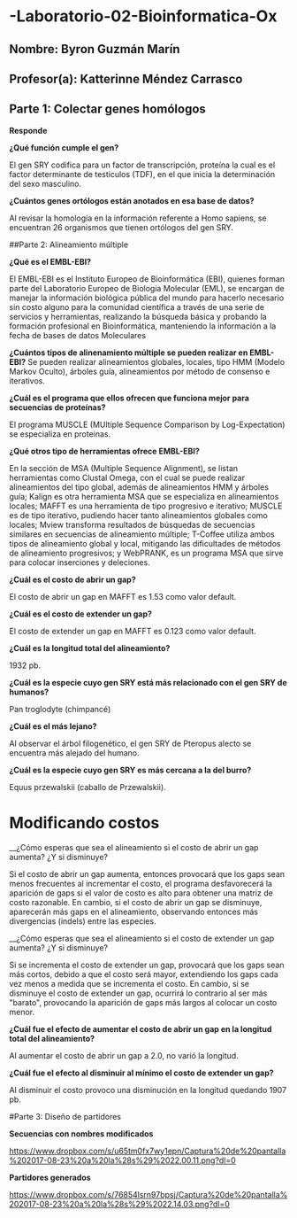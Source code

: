 # -Laboratorio-02-Bioinformatica-Ox

## Nombre: Byron Guzmán Marín

## Profesor(a): Katterinne Méndez Carrasco

## Parte 1: Colectar genes homólogos

__Responde__

__¿Qué función cumple el gen?__

El gen SRY codifica para un factor  de transcripción, proteína la cual es el factor determinante de testiculos (TDF), en el que inicia la determinación del sexo masculino.

__¿Cuántos genes ortólogos están anotados en esa base de datos?__

Al revisar la homología en la información referente a Homo sapiens, se encuentran 26 organismos que tienen ortólogos del gen SRY.

##Parte 2: Alineamiento múltiple

__¿Qué es el EMBL-EBI?__

El EMBL-EBI es el Instituto Europeo de Bioinformática (EBI), quienes forman parte del Laboratorio Europeo de Biologia Molecular (EML), se encargan de manejar la información  biológica pública del mundo para hacerlo necesario sin costo alguno para la comunidad científica a través de una serie de servicios y herramientas, realizando la búsqueda básica y probando la formación profesional en Bioinformática, manteniendo la información a la fecha de bases de datos Moleculares

__¿Cuántos  tipos de alinenamiento múltiple se pueden realizar en EMBL-EBI?__
Se pueden realizar alineamientos globales, locales, tipo HMM (Modelo Markov Oculto), árboles guía, alineamientos por método de consenso e iterativos.

__¿Cuál es el programa que ellos ofrecen que funciona mejor para secuencias de proteínas?__

El programa MUSCLE (MUltiple Sequence Comparison by Log-Expectation) se especializa en proteinas.

__¿Qué otros tipo de herramientas ofrece EMBL-EBI?__

En la sección de MSA (Multiple Sequence Alignment), se listan herramientas como Clustal Omega, con el cual se puede realizar alineamientos del tipo global, además de alineamientos HMM y árboles guía; Kalign es otra herramienta MSA que se especializa en alineamientos locales; MAFFT es una herramienta de tipo progresivo e iterativo; MUSCLE es de tipo iterativo, pudiendo hacer tanto alineamientos globales como locales; Mview transforma resultados de búsquedas de secuencias similares en secuencias de alineamiento múltiple; T-Coffee utiliza ambos tipos de alineamiento global y local, mitigando las dificultades de métodos de alineamiento progresivos; y WebPRANK, es un programa MSA que sirve para colocar inserciones y deleciones.

__¿Cuál es el costo de abrir un gap?__

El costo de abrir un gap en MAFFT es 1.53 como valor default.

__¿Cuál es el costo de extender un gap?__

El costo de extender un gap en MAFFT es 0.123 como valor default.


__¿Cuál es la longitud total del alineamiento?__

1932 pb.

__¿Cuál es la especie cuyo gen SRY está más relacionado con el gen SRY de humanos?__

Pan troglodyte (chimpancé)

__¿Cuál es el más lejano?__

Al observar el árbol filogenético, el gen SRY de Pteropus alecto se encuentra más alejado del humano.

__¿Cuál es la especie cuyo gen SRY es más cercana a la del burro?__

Equus przewalskii (caballo de Przewalskii).

# Modificando costos

__¿Cómo esperas que sea el alineamiento si el costo de abrir un gap aumenta? ¿Y si disminuye?

Si el costo de abrir un gap aumenta, entonces provocará que los gaps sean menos frecuentes al incrementar el costo, el programa desfavorecerá la aparición de gaps si el valor de costo es alto para obtener una matriz de costo razonable. En cambio, si el costo de abrir un gap se disminuye, aparecerán más gaps en el alineamiento, observando entonces más divergencias (indels) entre las especies.

__¿Cómo esperas que sea el alineamiento si el costo de extender un gap aumenta? ¿Y si disminuye?

Si se incrementa el costo de extender un gap, provocará que los gaps sean más cortos, debido a que el costo será mayor, extendiendo los gaps cada vez menos a medida que se incrementa el costo. En cambio, si se disminuye el costo de extender un gap, ocurrirá lo contrario al ser más "barato", provocando la aparición de gaps más largos al colocar un costo menor.

__¿Cuál fue el efecto de aumentar el costo de abrir un gap en la longitud total del alineamiento?__
 
 Al aumentar el costo de abrir un gap a 2.0, no varió la longitud.

__¿Cuál fue el efecto al disminuir al mínimo el costo de extender un gap?__

Al disminuir el costo provoco una disminución en la longitud quedando 1907 pb.

#Parte 3: Diseño de partidores

__Secuencias con nombres modificados__

https://www.dropbox.com/s/u65tm0fx7wy1epn/Captura%20de%20pantalla%202017-08-23%20a%20la%28s%29%2022.00.11.png?dl=0

__Partidores generados__

https://www.dropbox.com/s/76854lsrn97bpsj/Captura%20de%20pantalla%202017-08-23%20a%20la%28s%29%2022.14.03.png?dl=0



